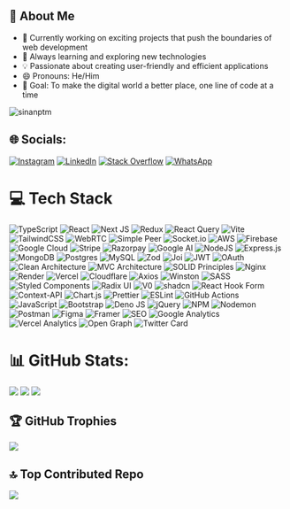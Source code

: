 ## 💫 About Me

- 🚀 Currently working on exciting projects that push the boundaries of web development
- 🌱 Always learning and exploring new technologies
- 💡 Passionate about creating user-friendly and efficient applications
- 😄 Pronouns: He/Him
- 🎯 Goal: To make the digital world a better place, one line of code at a time

<p align="left"> 
  <img src="https://komarev.com/ghpvc/?username=sinanptm&label=Profile%20views&color=0e75b6&style=flat" alt="sinanptm" /> 
</p>

## 🌐 Socials:
[![Instagram](https://img.shields.io/badge/Instagram-%23E4405F.svg?logo=Instagram&logoColor=white)](https://instagram.com/si_an_z) 
[![LinkedIn](https://img.shields.io/badge/LinkedIn-%230077B5.svg?logo=linkedin&logoColor=white)](https://linkedin.com/in/muhammed-sinan-1950b3290) 
[![Stack Overflow](https://img.shields.io/badge/-Stackoverflow-FE7A16?logo=stack-overflow&logoColor=white)](https://stackoverflow.com/users/25472984)
[![WhatsApp](https://img.shields.io/badge/WhatsApp-%2300E676.svg?logo=whatsapp&logoColor=white)](https://wa.me/918089507749)

# 💻 Tech Stack

![TypeScript](https://img.shields.io/badge/typescript-%23007ACC.svg?style=flat&logo=typescript&logoColor=white)
![React](https://img.shields.io/badge/react-%2320232a.svg?style=flat&logo=react&logoColor=%2361DAFB)
![Next JS](https://img.shields.io/badge/Next-black?style=flat&logo=next.js&logoColor=white)
![Redux](https://img.shields.io/badge/redux-%23593d88.svg?style=flat&logo=redux&logoColor=white)
![React Query](https://img.shields.io/badge/-React%20Query-FF4154?style=flat&logo=react%20query&logoColor=white)
![Vite](https://img.shields.io/badge/vite-%23646CFF.svg?style=flat&logo=vite&logoColor=white)
![TailwindCSS](https://img.shields.io/badge/tailwindcss-%2338B2AC.svg?style=flat&logo=tailwind-css&logoColor=white)
![WebRTC](https://img.shields.io/badge/WebRTC-333333?style=flat&logo=webrtc&logoColor=white)
![Simple Peer](https://img.shields.io/badge/Simple_Peer-4A154B?style=flat&logo=webrtc&logoColor=white)
![Socket.io](https://img.shields.io/badge/Socket.io-black?style=flat&logo=socket.io&badgeColor=010101)
![AWS](https://img.shields.io/badge/AWS-%23FF9900.svg?style=flat&logo=amazon-aws&logoColor=white)
![Firebase](https://img.shields.io/badge/firebase-%23039BE5.svg?style=flat&logo=firebase)
![Google Cloud](https://img.shields.io/badge/GoogleCloud-%234285F4.svg?style=flat&logo=google-cloud&logoColor=white)
![Stripe](https://img.shields.io/badge/stripe-%236464FF.svg?style=flat&logo=stripe&logoColor=white)
![Razorpay](https://img.shields.io/badge/razorpay-%2300A7E1.svg?style=flat&logo=razorpay&logoColor=white)
![Google AI](https://img.shields.io/badge/Google_AI-4285F4?style=flat&logo=google&logoColor=white)
![NodeJS](https://img.shields.io/badge/node.js-6DA55F?style=flat&logo=node.js&logoColor=white)
![Express.js](https://img.shields.io/badge/express.js-%23404d59.svg?style=flat&logo=express&logoColor=%2361DAFB)
![MongoDB](https://img.shields.io/badge/MongoDB-%234ea94b.svg?style=flat&logo=mongodb&logoColor=white)
![Postgres](https://img.shields.io/badge/postgres-%23316192.svg?style=flat&logo=postgresql&logoColor=white)
![MySQL](https://img.shields.io/badge/mysql-4479A1.svg?style=flat&logo=mysql&logoColor=white)
![Zod](https://img.shields.io/badge/zod-%233068b7.svg?style=flat&logo=zod&logoColor=white)
![Joi](https://img.shields.io/badge/Joi-0080FF?style=flat&logo=joi&logoColor=white)
![JWT](https://img.shields.io/badge/JWT-black?style=flat&logo=JSON%20web%20tokens)
![OAuth](https://img.shields.io/badge/OAuth-3C78A9?style=flat&logo=oauth&logoColor=white)
![Clean Architecture](https://img.shields.io/badge/Clean_Architecture-%230D6EFD.svg?style=flat&logo=architecture&logoColor=white)
![MVC Architecture](https://img.shields.io/badge/MVC_Architecture-%230D6EFD.svg?style=flat&logo=architecture&logoColor=white)
![SOLID Principles](https://img.shields.io/badge/SOLID_Principles-%230D6EFD.svg?style=flat&logo=architecture&logoColor=white)
![Nginx](https://img.shields.io/badge/nginx-%23009639.svg?style=flat&logo=nginx&logoColor=white)
![Render](https://img.shields.io/badge/Render-%46E3B7.svg?style=flat&logo=render&logoColor=white)
![Vercel](https://img.shields.io/badge/vercel-%23000000.svg?style=flat&logo=vercel&logoColor=white)
![Cloudflare](https://img.shields.io/badge/Cloudflare-F38020?style=flat&logo=Cloudflare&logoColor=white)
![Axios](https://img.shields.io/badge/Axios-5A29E3?style=flat&logo=axios&logoColor=white)
![Winston](https://img.shields.io/badge/Winston-231F20?style=flat&logo=winston&logoColor=white)
![SASS](https://img.shields.io/badge/SASS-hotpink.svg?style=flat&logo=SASS&logoColor=white)
![Styled Components](https://img.shields.io/badge/styled--components-DB7093?style=flat&logo=styled-components&logoColor=white)
![Radix UI](https://img.shields.io/badge/radix%20ui-161618.svg?style=flat&logo=radix-ui&logoColor=white)
![V0](https://img.shields.io/badge/V0-4E54E2?style=flat&logo=react&logoColor=white)
![shadcn](https://img.shields.io/badge/shadcn-4A154B?style=flat&logo=react&logoColor=white)
![React Hook Form](https://img.shields.io/badge/React%20Hook%20Form-%23EC5990.svg?style=flat&logo=reacthookform&logoColor=white)
![Context-API](https://img.shields.io/badge/Context--Api-000000?style=flat&logo=react)
![Chart.js](https://img.shields.io/badge/chart.js-F5788D.svg?style=flat&logo=chart.js&logoColor=white)
![Prettier](https://img.shields.io/badge/Prettier-F7B93E?style=flat&logo=prettier&logoColor=black)
![ESLint](https://img.shields.io/badge/ESLint-4B3263?style=flat&logo=eslint&logoColor=white)
![GitHub Actions](https://img.shields.io/badge/github%20actions-%232671E5.svg?style=flat&logo=githubactions&logoColor=white)
![JavaScript](https://img.shields.io/badge/javascript-%23323330.svg?style=flat&logo=javascript&logoColor=%23F7DF1E)
![Bootstrap](https://img.shields.io/badge/bootstrap-%238511FA.svg?style=flat&logo=bootstrap&logoColor=white)
![Deno JS](https://img.shields.io/badge/deno%20js-000000?style=flat&logo=deno&logoColor=white)
![jQuery](https://img.shields.io/badge/jquery-%230769AD.svg?style=flat&logo=jquery&logoColor=white)
![NPM](https://img.shields.io/badge/NPM-%23CB3837.svg?style=flat&logo=npm&logoColor=white)
![Nodemon](https://img.shields.io/badge/NODEMON-%23323330.svg?style=flat&logo=nodemon&logoColor=%BBDEAD)
![Postman](https://img.shields.io/badge/Postman-FF6C37?style=flat&logo=postman&logoColor=white)
![Figma](https://img.shields.io/badge/figma-%23F24E1E.svg?style=flat&logo=figma&logoColor=white)
![Framer](https://img.shields.io/badge/Framer-black?style=flat&logo=framer&logoColor=blue)
![SEO](https://img.shields.io/badge/SEO-4CAF50?style=flat&logo=google&logoColor=white)
![Google Analytics](https://img.shields.io/badge/Google%20Analytics-E37400?style=flat&logo=google-analytics&logoColor=white)
![Vercel Analytics](https://img.shields.io/badge/Google%20Analytics-E37400?style=flat&logo=google-analytics&logoColor=white)
![Open Graph](https://img.shields.io/badge/Open%20Graph-008000?style=flat&logo=facebook&logoColor=white)
![Twitter Card](https://img.shields.io/badge/Twitter%20Card-1DA1F2?style=flat&logo=twitter&logoColor=white)



# 📊 GitHub Stats:
![](https://github-readme-stats.vercel.app/api?username=sinanptm&theme=dark&hide_border=false&include_all_commits=true&count_private=true)
![](https://github-readme-streak-stats.herokuapp.com/?user=sinanptm&theme=dark&hide_border=false)
![](https://github-readme-stats.vercel.app/api/top-langs/?username=sinanptm&theme=dark&hide_border=false&include_all_commits=true&count_private=true&layout=compact)

## 🏆 GitHub Trophies
![](https://github-profile-trophy.vercel.app/?username=sinanptm&theme=radical&no-frame=false&no-bg=true&margin-w=4)


## 🔝 Top Contributed Repo
![](https://github-contributor-stats.vercel.app/api?username=sinanptm&limit=5&theme=dark&combine_all_yearly_contributions=true)

<!-- Proudly created with GPRM ( https://gprm.itsvg.in ) -->
